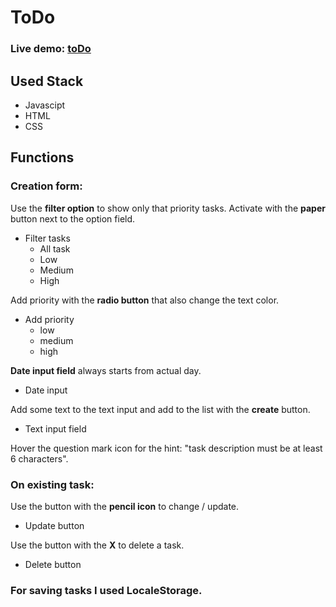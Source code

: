 # ToDo

### Live demo: <a href="http://dzsub-todo.surge.sh/" target="_blank">toDo</a>

## Used Stack

- Javascipt
- HTML
- CSS


## Functions

### Creation form:

Use the **filter option** to show only that priority tasks. Activate with the **paper** button next to the option field.

 - Filter tasks
   - All task
   - Low
   - Medium
   - High

Add priority with the **radio button** that also change the text color.

 - Add priority
   - low
   - medium
   - high

**Date input field** always starts from actual day.

 - Date input

Add some text to the text input and add to the list with the **create** button.

 - Text input field


Hover the question mark icon for the hint: "task description must be at least 6 characters".

### On existing task:

Use the button with the **pencil icon** to change / update. 

 - Update button

Use the button with the **X** to delete a task.

 - Delete button

### For saving tasks I used **LocaleStorage**.



